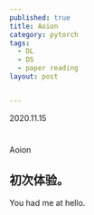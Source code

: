 ```yaml
---
published: true
title: Aoion
category: pytorch
tags: 
  - DL
  - DS
  - paper reading
layout: post


---
```


2020.11.15 

# 

Aoion

## 初次体验。
You had me at hello.

